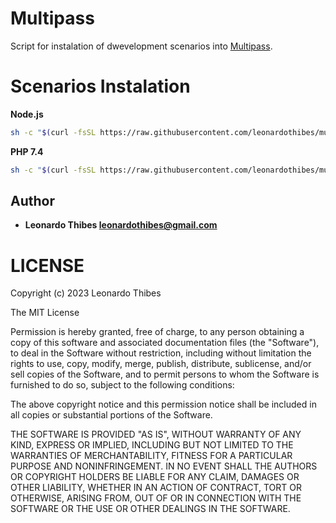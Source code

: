 Multipass
=========

Script for instalation of dwevelopment scenarios into [Multipass](https://multipass.run/).

Scenarios Instalation
=====================

**Node.js**
```bash
sh -c "$(curl -fsSL https://raw.githubusercontent.com/leonardothibes/multipass/develop/scenarios/node/install.sh)"
```

**PHP 7.4**
```bash
sh -c "$(curl -fsSL https://raw.githubusercontent.com/leonardothibes/multipass/develop/scenarios/php/7.4/install.sh)"
```

Author
------

 * **Leonardo Thibes <leonardothibes@gmail.com>**

LICENSE
=======

Copyright (c) 2023 Leonardo Thibes

The MIT License

Permission is hereby granted, free of charge, to any person obtaining a copy of
this software and associated documentation files (the "Software"), to deal in
the Software without restriction, including without limitation the rights to
use, copy, modify, merge, publish, distribute, sublicense, and/or sell copies of
the Software, and to permit persons to whom the Software is furnished to do so,
subject to the following conditions:

The above copyright notice and this permission notice shall be included in all
copies or substantial portions of the Software.

THE SOFTWARE IS PROVIDED "AS IS", WITHOUT WARRANTY OF ANY KIND, EXPRESS OR
IMPLIED, INCLUDING BUT NOT LIMITED TO THE WARRANTIES OF MERCHANTABILITY, FITNESS
FOR A PARTICULAR PURPOSE AND NONINFRINGEMENT. IN NO EVENT SHALL THE AUTHORS OR
COPYRIGHT HOLDERS BE LIABLE FOR ANY CLAIM, DAMAGES OR OTHER LIABILITY, WHETHER
IN AN ACTION OF CONTRACT, TORT OR OTHERWISE, ARISING FROM, OUT OF OR IN
CONNECTION WITH THE SOFTWARE OR THE USE OR OTHER DEALINGS IN THE SOFTWARE.
